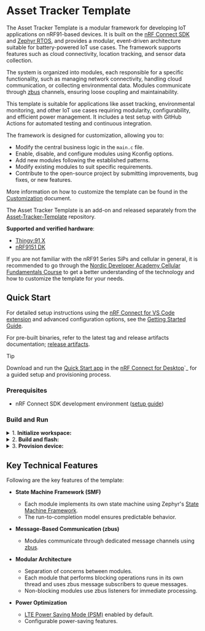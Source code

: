 # Asset Tracker Template

The Asset Tracker Template is a modular framework for developing IoT applications on nRF91-based devices. It is built on the [nRF Connect SDK](https://www.nordicsemi.com/Products/Development-software/nRF-Connect-SDK) and [Zephyr RTOS](https://docs.zephyrproject.org/latest/), and provides a modular, event-driven architecture suitable for battery-powered IoT use cases. The framework supports features such as cloud connectivity, location tracking, and sensor data collection.

The system is organized into modules, each responsible for a specific functionality, such as managing network connectivity, handling cloud communication, or collecting environmental data. Modules communicate through [zbus](https://docs.nordicsemi.com/bundle/ncs-latest/page/zephyr/services/zbus/index.html) channels, ensuring loose coupling and maintainability.

This template is suitable for applications like asset tracking, environmental monitoring, and other IoT use cases requiring modularity, configurability, and efficient power management. It includes a test setup with GitHub Actions for automated testing and continuous integration.

The framework is designed for customization, allowing you to:

- Modify the central business logic in the `main.c` file.
- Enable, disable, and configure modules using Kconfig options.
- Add new modules following the established patterns.
- Modify existing modules to suit specific requirements.
- Contribute to the open-source project by submitting improvements, bug fixes, or new features.

More information on how to customize the template can be found in the [Customization](common/customization.md) document.

The Asset Tracker Template is an add-on and released separately from the [Asset-Tracker-Template](https://github.com/nrfconnect/Asset-Tracker-Template) repository.

**Supported and verified hardware**:

* [Thingy:91 X](https://www.nordicsemi.com/Products/Development-hardware/Nordic-Thingy-91-X)
* [nRF9151 DK](https://www.nordicsemi.com/Products/Development-hardware/nRF9151-DK)

If you are not familiar with the nRF91 Series SiPs and cellular in general, it is recommended to go through the [Nordic Developer Academy Cellular Fundamentals Course](https://academy.nordicsemi.com/courses/cellular-iot-fundamentals) to get a better understanding of the technology and how to customize the template for your needs.

## Quick Start

For detailed setup instructions using the [nRF Connect for VS Code extension](https://docs.nordicsemi.com/bundle/nrf-connect-vscode/page/index.html) and advanced configuration options, see the [Getting Started Guide](docs/common/getting_started.md).

For pre-built binaries, refer to the latest tag and release artifacts documentation; [release artifacts](docs/common/release.md).

> [!TIP]
> Download and run the [Quick Start app](https://docs.nordicsemi.com/bundle/nrf-connect-quickstart/page/index.html) in the [nRF Connect for Desktop](https://www.nordicsemi.com/Software-and-Tools/Development-Tools/nRF-Connect-for-desktop)`_ for a guided setup and provisioning process.

### Prerequisites

* nRF Connect SDK development environment ([setup guide](https://docs.nordicsemi.com/bundle/ncs-latest/page/nrf/installation.html))

### Build and Run

<details>
<summary>1. <strong>Initialize workspace:</strong></summary>

    ```shell
    # Install nRF Util
    pip install nrfutil

    # or follow install [documentation](https://docs.nordicsemi.com/bundle/nrfutil/page/guides/installing.html)

    # Install toolchain
    nrfutil toolchain-manager install --ncs-version v3.1.0

    # Launch toolchain
    nrfutil toolchain-manager launch --ncs-version v3.1.0 --shell

    # Initialize workspace
    west init -m https://github.com/nrfconnect/Asset-Tracker-Template.git --mr main asset-tracker-template
    cd asset-tracker-template/project/app
    west update
    ```
</details>

<details>
<summary>2. <strong>Build and flash:</strong></summary>

    **For Thingy:91 X:**

    ```shell
    west build --pristine --board thingy91x/nrf9151/ns
    west thingy91x-dfu  # For Thingy:91 X serial bootloader
    # Or with external debugger:
    west flash --erase
    ```

    **For nRF9151 DK:**

    ```shell
    west build --pristine --board nrf9151dk/nrf9151/ns
    west flash --erase
    ```
</details>

<details>

<summary>3. <strong>Provision device:</strong></summary>
<ol>
<li>Get the device attestation token over terminal shell:

    ```bash
    at at%attesttoken
    ```

Token is printed automatically on first boot of unprovisioned devices.</li>
<li>Select **Security Services** in the left sidebar.</li>
<li>Select **Claimed Devices**.</li>
<li>Click **Claim Device**.</li>
<li>Copy and paste the attestation token into the **Claim token** text box.</li>
<li>Set rule to nRF Cloud Onboarding and click **Claim Device**.</li>

<details>
<summary><strong>If "nRF Cloud Onboarding" rule is not showing:</strong></summary>

Create a new rule using the following configuration:<br>

<img src="images/claim.png" alt="Claim Device" width="300" />
</details>

<li>Wait for the device to provision credentials and connect to nRF Cloud over CoAP.</li>

See [Provisioning](docs/common/provisioning.md) for more details.
</ol>
</details>

## Key Technical Features

Following are the key features of the template:

* **State Machine Framework (SMF)**

    * Each module implements its own state machine using Zephyr's [State Machine Framework](https://docs.nordicsemi.com/bundle/ncs-latest/page/zephyr/services/smf/index.html).
    * The run-to-completion model ensures predictable behavior.

* **Message-Based Communication (zbus)**

    * Modules communicate through dedicated message channels using [zbus](https://docs.nordicsemi.com/bundle/ncs-latest/page/zephyr/services/zbus/index.html).

* **Modular Architecture**

    * Separation of concerns between modules.
    * Each module that performs blocking operations runs in its own thread and uses zbus message subscribers to queue messages.
    * Non-blocking modules use zbus listeners for immediate processing.

* **Power Optimization**

    * [LTE Power Saving Mode (PSM)](https://docs.nordicsemi.com/bundle/ncs-latest/page/nrf/protocols/lte/psm.html#power_saving_mode_psm) enabled by default.
    * Configurable power-saving features.
